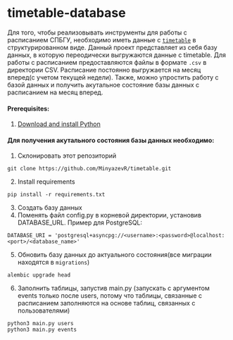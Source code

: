 # timetable-database
Для того, чтобы реализовывать инструменты для работы с расписанием  СПБГУ, необходимо иметь данные с [`timetable`](https://timetable.spbu.ru/) в структурированном виде. Данный проект представляет из себя базу данных, в которую переодически выгружаются данные с timetable. Для работы с расписанием предоставляются файлы в формате `.csv` в директории CSV. Расписание постоянно выгружается на месяц вперед(с учетом текущей недели). Также, можно упростить работу с базой данных и получить акутальное состояние базы данных с расписанием на месяц вперед. 
#### Prerequisites:
1. [Download and install Python](https://www.python.org/downloads/)
   
#### Для получения акутального состояния базы данных необходимо:
1. Склонировать этот репозиторий
```
git clone https://github.com/MinyazevR/timetable.git
```
2. Install requirements
```
pip install -r requirements.txt
```
3. Cоздать базу данных
4. Поменять файл config.py в корневой директории, установив DATABASE_URL. Пример для PostgreSQL:
```
DATABASE_URI = 'postgresql+asyncpg://<username>:<password>@localhost:<port>/<database_name>'
```
5. Обновить базу данных до актуального состояния(все миграции находятся в `migrations`)
```
alembic upgrade head
```
6. Заполнить таблицы, запустив main.py (запускать с аргументом events только после users, потому что таблицы, связанные с расписанием заполняются на основе таблиц, связанных с пользователями)
```
python3 main.py users
python3 main.py events
```
